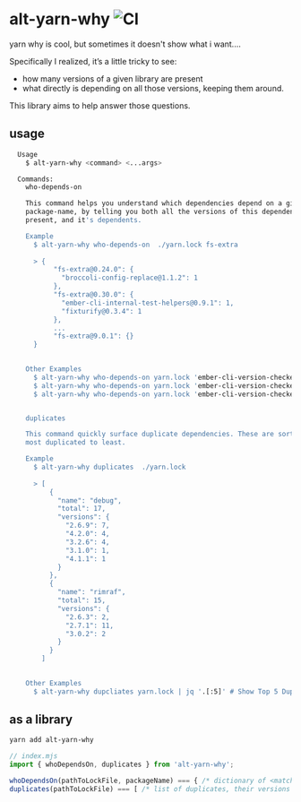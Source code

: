 # alt-yarn-why ![CI](https://github.com/stefanpenner/alt-yarn-why/workflows/CI/badge.svg)

yarn why is cool, but sometimes it doesn't show what i want....

Specifically I realized, it’s a little tricky to see:

* how many versions of a given library are present
* what directly is depending on all those versions, keeping them around.


This library aims to help answer those questions.


## usage
```sh
  Usage
    $ alt-yarn-why <command> <...args>

  Commands:
    who-depends-on

    This command helps you understand which dependencies depend on a given
    package-name, by telling you both all the versions of this dependency
    present, and it's dependents.

    Example
      $ alt-yarn-why who-depends-on  ./yarn.lock fs-extra
    
      > {
           "fs-extra@0.24.0": {
             "broccoli-config-replace@1.1.2": 1
           },
           "fs-extra@0.30.0": {
             "ember-cli-internal-test-helpers@0.9.1": 1,
             "fixturify@0.3.4": 1
           },
           ...
           "fs-extra@9.0.1": {}
      }
    

    Other Examples
      $ alt-yarn-why who-depends-on yarn.lock 'ember-cli-version-checker'
      $ alt-yarn-why who-depends-on yarn.lock 'ember-cli-version-checker@4'
      $ alt-yarn-why who-depends-on yarn.lock 'ember-cli-version-checker@4 || 5'


    duplicates

    This command quickly surface duplicate dependencies. These are sorted by
    most duplicated to least.

    Example
      $ alt-yarn-why duplicates  ./yarn.lock
    
      > [
          {
            "name": "debug",
            "total": 17,
            "versions": {
              "2.6.9": 7,
              "4.2.0": 4,
              "3.2.6": 4,
              "3.1.0": 1,
              "4.1.1": 1
            }
          },
          {
            "name": "rimraf",
            "total": 15,
            "versions": {
              "2.6.3": 2,
              "2.7.1": 11,
              "3.0.2": 2
            }
          }
        ]
    

    Other Examples
      $ alt-yarn-why dupcliates yarn.lock | jq '.[:5]' # Show Top 5 Duplicates


```

## as a library

```sh
yarn add alt-yarn-why
```

```js
// index.mjs
import { whoDependsOn, duplicates } from 'alt-yarn-why';

whoDependsOn(pathToLockFile, packageName) === { /* dictionary of <matched> to [...retainers] */ }
duplicates(pathToLockFile) === [ /* list of duplicates, their versions and totals */ ];
```
